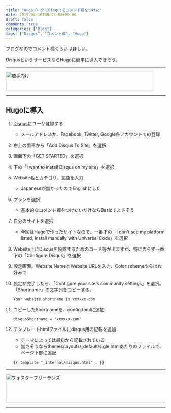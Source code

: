 ```yaml
---
title: "HugoブログにDisqusでコメント欄をつけた"
date: 2019-04-16T08:23:08+09:00
draft: false
comments: true
categories: ["Blog"]
tags: ["Disqus", "コメント欄", "Hugo"]
---
```


ブログなのでコメント欄くらいはほしい。

DisqusというサービスならHugoに簡単に導入できそう。

 <!--more-->

 ---

 <a href="https://t.afi-b.com/visit.php?guid=ON&a=z10341W-l353325a&p=J690746r" target="_blank" rel="nofollow"><img src="https://www.afi-b.com/upload_image/10341-1547340072-3.jpg" width="468" height="60" style="border:none;" alt="若手向け" /></a><img src="https://t.afi-b.com/lead/z10341W/J690746r/l353325a" width="1" height="1" style="border:none;" />

---

## Hugoに導入

1. [Disqus](https://help.disqus.com/)にユーザ登録する
    - メールアドレスか、Facebook, Twitter, Google各アカウントでの登録

2. 右上の歯車から「Add Disqus To Site」を選択

3. 画面下の「GET STARTED」を選択

4. 下の「I want to install Disqus on my site」を選択

5. Website名とカテゴリ、言語を入力
    - Japaneseが無かったのでEnglishにした

6. プランを選択
    - 基本的なコメント欄をつけたいだけならBasicでよさそう

7. 自分のサイトを選択
    - 今回はHugoで作ったサイトなので、一番下の「I don't see my platform listed, install manually with Universal Code」を選択

8. Website上にDisqusを設置するためのコード等が出ますが、特に弄らず一番下の「Configure Disqus」を選択

9. 設定画面。Website NameとWebsite URLを入力、Color schemeやらはお好みで

10. 設定が完了したら、「Configure your site's community settings」を選択。「Shortname」の文字列をコピーする。

    ```
    Your website shortname is xxxxxx-com
    ```

11. コピーしたShortnameを、config.tomlに追加

    ```
    disqusShortname = "xxxxxx-com"
    ```

12. テンプレートhtmlファイルにdisqus用の記載を追加
    - テーマによっては最初から記載されている
    - 無さそうならthemes/layouts/_default/sigle.htmlあたりのファイルで、ページ下部に追記

    ```
    {{ template "_internal/disqus.html" . }}
    ```

---

<a href="https://t.afi-b.com/visit.php?guid=ON&a=C9511S-i324416Z&p=J690746r" target="_blank" rel="nofollow"><img src="https://www.afi-b.com/upload_image/9511-1521815201-3.gif" width="728" height="90" style="border:none;" alt="フォスターフリーランス" /></a><img src="https://t.afi-b.com/lead/C9511S/J690746r/i324416Z" width="1" height="1" style="border:none;" />

---
